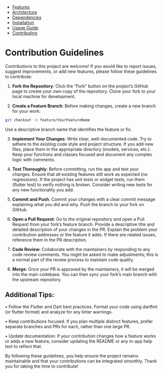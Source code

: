 - [Features](features.md)
- [Architecture](architecture.md)
- [Dependencies](dependencies.md)
- [Installation](installation.md)
- [Usage Guide](usage.md)
- [Contributing](contributing.md)

# Contribution Guidelines

Contributions to this project are welcome! If you would like to report issues, suggest improvements, or add new features, please follow these guidelines to contribute:

1.	**Fork the Repository**: Click the “Fork” button on the project’s GitHub page to create your own copy of the repository. Clone your fork to your local machine for development.

2.	**Create a Feature Branch**: Before making changes, create a new branch for your work:

```bash
git checkout -b feature/YourFeatureName
```

Use a descriptive branch name that identifies the feature or fix.

3.	**Implement Your Changes**: Write clear, well-documented code. Try to adhere to the existing code style and project structure. If you add new files, place them in the appropriate directory (models, services, etc.). Keep your functions and classes focused and document any complex logic with comments.

4.	**Test Thoroughly**: Before committing, run the app and test your changes. Ensure that all existing features still work as expected (no regressions). If the project has unit tests or widget tests, run them (flutter test) to verify nothing is broken. Consider writing new tests for any new functionality you add.

5.	**Commit and Push**: Commit your changes with a clear commit message explaining what you did and why. Push the branch to your fork on GitHub.

6.	**Open a Pull Request**: Go to the original repository and open a Pull Request from your fork’s feature branch. Provide a descriptive title and detailed description of your changes in the PR. Explain the problem your contribution addresses or the feature it adds. If there are related issues, reference them in the PR description.

7.	**Code Review**: Collaborate with the maintainers by responding to any code review comments. You might be asked to make adjustments; this is a normal part of the review process to maintain code quality.

8.	**Merge**: Once your PR is approved by the maintainers, it will be merged into the main codebase. You can then sync your fork’s main branch with the upstream repository.

## Additional Tips:

•   Follow the Flutter and Dart best practices. Format your code using dartfmt (or flutter format) and analyze for any linter warnings.

•   Keep contributions focused. If you plan multiple distinct features, prefer separate branches and PRs for each, rather than one large PR.

•   Update documentation: If your contribution changes how a feature works or adds a new feature, consider updating the README or any in-app help text to reflect that.

By following these guidelines, you help ensure the project remains maintainable and that your contributions can be integrated smoothly. Thank you for taking the time to contribute!